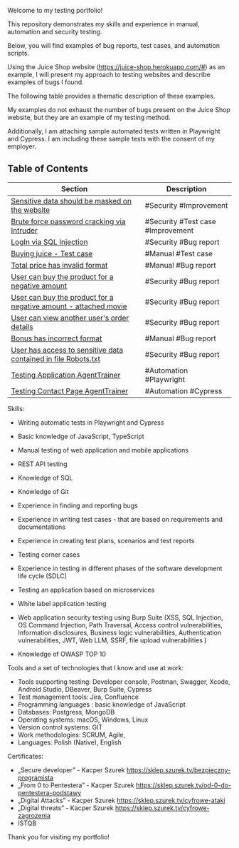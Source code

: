 Welcome to my testing portfolio!

This repository demonstrates my skills and experience in manual, automation and security testing. 

Below, you will find examples of bug reports, test cases, and automation scripts.

Using the Juice Shop website (https://juice-shop.herokuapp.com/#) as an example, I will present my approach to testing websites and describe examples of bugs I found. 

The following table provides a thematic description of these examples.

My examples do not exhaust the number of bugs present on the Juice Shop website, but they are an example of my testing method.

Additionally, I am attaching sample automated tests written in Playwright and Cypress. I am including these sample tests with the consent of my employer.




## Table of Contents

| Section | Description |
| - | - |
| [Sensitive data should be masked on the website](files/emailOnHomepage.pdf) | #Security #Improvement|
| [Brute force password cracking via Intruder](files/Intruder.pdf) | #Security #Test case #Improvement|
| [LogIn via SQL Injection](files/SQL.pdf) | #Security #Bug report |
| [Buying juice - Test case](files/BuyingJuice-HP.pdf) | #Manual #Test case |
| [Total price has invalid format](files/TotalPrice.pdf) | #Manual #Bug report |
| [User can buy the product for a negative amount](files/negativeAmount.pdf) | #Security #Bug report |
| [User can buy the product for a negative amount - attached movie](files/NEGATIVEammount.mov) | #Security #Bug report |
  [User can view another user's order details ](files/OtherUserOrderDetails.pdf) | #Security #Bug report |
| [Bonus has incorrect format](files/Bonus-incorrectFormat.pdf) | #Manual #Bug report |
| [User has access to sensitive data contained in file Robots.txt](files/Robots.pdf) | #Security #Bug report |
| [Testing Application AgentTrainer](Playwright-AgT) | #Automation #Playwright|
| [Testing Contact Page AgentTrainer](ContactPage) | #Automation #Cypress|



Skills:
- Writing automatic tests in Playwright and Cypress
- Basic knowledge of JavaScript, TypeScript

- Manual testing of web application and mobile applications
- REST API testing 
- Knowledge of SQL 
- Knowledge of Git
- Experience in finding and reporting bugs 
- Experience in writing test cases - that are based on requirements and documentations
- Experience in creating test plans, scenarios and test reports
- Testing corner cases 
- Experience in testing in different phases of the software development life cycle (SDLC)
- Testing an application based on microservices
- White label application testing

- Web application security testing using Burp Suite 
(XSS, SQL Injection, OS Command Injection, Path Traversal, Access control vulnerabilities, Information disclosures, Business logic vulnerabilities, Authentication vulnerabilities, JWT, Web LLM, SSRF, file upload vulnerabilities )
- Knowledge of OWASP TOP 10



Tools and a set of technologies that I know and use at work:
- Tools supporting testing: Developer console, Postman, Swagger, Xcode, Android Studio, DBeaver, Burp Suite, Cypress
- Test management tools: Jira, Confluence
- Programming languages : basic knowledge of JavaScript
- Databases: Postgress, MongoDB
- Operating systems: macOS, Windows, Linux
- Version control systems: GIT
- Work methodologies: SCRUM, Agile,
- Languages: Polish (Native), English 






Certificates:

- „Secure developer” - Kacper Szurek   https://sklep.szurek.tv/bezpieczny-programista 
- „From 0 to Pentestera” -  Kacper Szurek   https://sklep.szurek.tv/od-0-do-pentestera-podstawy 
- „Digital Attacks” - Kacper Szurek     https://sklep.szurek.tv/cyfrowe-ataki 
- „Digital threats” - Kacper Szurek   https://sklep.szurek.tv/cyfrowe-zagrozenia 
- ISTQB 


















Thank you for visiting my portfolio!